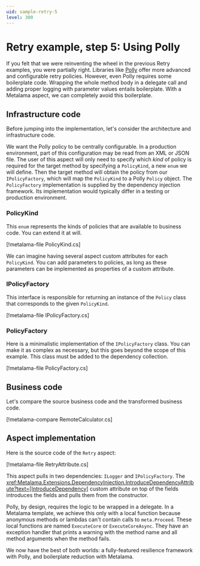 ```yaml
---
uid: sample-retry-5
level: 300
---
```


# Retry example, step 5: Using Polly

If you felt that we were reinventing the wheel in the previous Retry examples, you were partially right. Libraries like [Polly](https://github.com/App-vNext/Polly) offer more advanced and configurable retry policies. However, even Polly requires some boilerplate code. Wrapping the whole method body in a delegate call and adding proper logging with parameter values entails boilerplate. With a Metalama aspect, we can completely avoid this boilerplate.

## Infrastructure code

Before jumping into the implementation, let's consider the architecture and infrastructure code.

We want the Polly policy to be centrally configurable. In a production environment, part of this configuration may be read from an XML or JSON file. The user of this aspect will only need to specify which _kind_ of policy is required for the target method by specifying a `PolicyKind`, a new `enum` we will define. Then the target method will obtain the policy from our `IPolicyFactory`, which will map the `PolicyKind` to a Polly `Policy` object. The `PolicyFactory` implementation is supplied by the dependency injection framework. Its implementation would typically differ in a testing or production environment.

### PolicyKind

This `enum` represents the kinds of policies that are available to business code. You can extend it at will.

[!metalama-file PolicyKind.cs]

We can imagine having several aspect custom attributes for each `PolicyKind`. You can add parameters to policies, as long as these parameters can be implemented as properties of a custom attribute.

### IPolicyFactory

This interface is responsible for returning an instance of the `Policy` class that corresponds to the given `PolicyKind`.

[!metalama-file IPolicyFactory.cs]

### PolicyFactory

Here is a minimalistic implementation of the `IPolicyFactory` class. You can make it as complex as necessary, but this goes beyond the scope of this example. This class must be added to the dependency collection.

[!metalama-file PolicyFactory.cs]

## Business code

Let's compare the source business code and the transformed business code.

[!metalama-compare RemoteCalculator.cs]

## Aspect implementation

Here is the source code of the `Retry` aspect:

[!metalama-file RetryAttribute.cs]

This aspect pulls in two dependencies: `ILogger` and `IPolicyFactory`. The <xref:Metalama.Extensions.DependencyInjection.IntroduceDependencyAttribute?text=[IntroduceDependency]> custom attribute on top of the fields introduces the fields and pulls them from the constructor.

Polly, by design, requires the logic to be wrapped in a delegate. In a Metalama template, we achieve this only with a local function because anonymous methods or lambdas can't contain calls to `meta.Proceed`. These local functions are named `ExecuteCore` or `ExecuteCoreAsync`. They have an exception handler that prints a warning with the method name and all method arguments when the method fails.

We now have the best of both worlds: a fully-featured resilience framework with Polly, and boilerplate reduction with Metalama.
